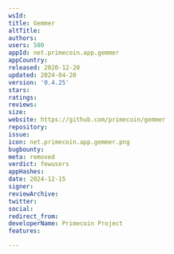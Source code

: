 ```yaml
---
wsId: 
title: Gemmer
altTitle: 
authors: 
users: 500
appId: net.primecoin.app.gemmer
appCountry: 
released: 2020-12-20
updated: 2024-04-20
version: '0.4.25'
stars: 
ratings: 
reviews: 
size: 
website: https://github.com/primecoin/gemmer
repository: 
issue: 
icon: net.primecoin.app.gemmer.png
bugbounty: 
meta: removed
verdict: fewusers
appHashes: 
date: 2024-12-15
signer: 
reviewArchive: 
twitter: 
social: 
redirect_from: 
developerName: Primecoin Project
features: 

---
```


